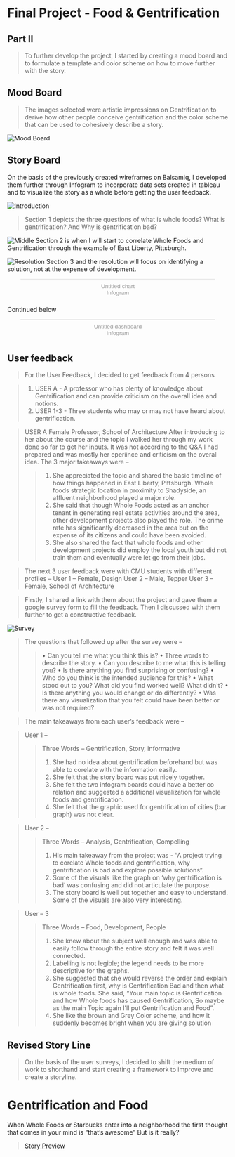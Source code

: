 # Final Project - **Food & Gentrification**
## Part II

> To further develop the project, I started by creating a mood board and to formulate a template and color scheme on how to move further with the story.

## Mood Board

> The images selected were artistic impressions on Gentrification to derive how other people conceive gentrification and the color scheme that can be used to cohesively describe a story.

![Mood Board](moodboard.jpeg)

## Story Board

On the basis of the previously created wireframes on Balsamiq, I developed them further through Infogram to incorporate data sets created in tableau and to visualize the story as a whole before getting the user feedback.

![Introduction](part1.png)
> Section 1 depicts the three questions of what is whole foods? What is gentrification? And Why is gentrification bad?

![Middle](part2.png)
Section 2 is when I will start to correlate Whole Foods and Gentrification through the example of East Liberty, Pittsburgh. 

![Resolution](part3.png)
Section 3 and the resolution will focus on identifying a solution, not at the expense of development.

<div class="infogram-embed" data-id="9f3badd1-62fd-4afb-83fa-d2587ac94ae5" data-type="interactive" data-title="Untitled chart"></div><script>!function(e,i,n,s){var t="InfogramEmbeds",d=e.getElementsByTagName("script")[0];if(window[t]&&window[t].initialized)window[t].process&&window[t].process();else if(!e.getElementById(n)){var o=e.createElement("script");o.async=1,o.id=n,o.src="https://e.infogram.com/js/dist/embed-loader-min.js",d.parentNode.insertBefore(o,d)}}(document,0,"infogram-async");</script><div style="padding:8px 0;font-family:Arial!important;font-size:13px!important;line-height:15px!important;text-align:center;border-top:1px solid #dadada;margin:0 30px"><a href="https://infogram.com/9f3badd1-62fd-4afb-83fa-d2587ac94ae5" style="color:#989898!important;text-decoration:none!important;" target="_blank">Untitled chart</a><br><a href="https://infogram.com" style="color:#989898!important;text-decoration:none!important;" target="_blank" rel="nofollow">Infogram</a></div>

Continued below

<div class="infogram-embed" data-id="13c46e15-8ac6-4677-b5d7-cb44040cc6dc" data-type="interactive" data-title="Untitled dashboard"></div><script>!function(e,i,n,s){var t="InfogramEmbeds",d=e.getElementsByTagName("script")[0];if(window[t]&&window[t].initialized)window[t].process&&window[t].process();else if(!e.getElementById(n)){var o=e.createElement("script");o.async=1,o.id=n,o.src="https://e.infogram.com/js/dist/embed-loader-min.js",d.parentNode.insertBefore(o,d)}}(document,0,"infogram-async");</script><div style="padding:8px 0;font-family:Arial!important;font-size:13px!important;line-height:15px!important;text-align:center;border-top:1px solid #dadada;margin:0 30px"><a href="https://infogram.com/13c46e15-8ac6-4677-b5d7-cb44040cc6dc" style="color:#989898!important;text-decoration:none!important;" target="_blank">Untitled dashboard</a><br><a href="https://infogram.com" style="color:#989898!important;text-decoration:none!important;" target="_blank" rel="nofollow">Infogram</a></div>

## User feedback

> For the User Feedback, I decided to get feedback from 4 persons 

> 1. USER A - A professor who has plenty of knowledge about Gentrification and can provide criticism on the overall idea and notions.
> 2. USER 1-3 - Three students who may or may not have heard about gentrification.

> USER A
> Female Professor, School of Architecture
> After introducing to her about the course and the topic I walked her through my work done so far to get her inputs. It was not according to the Q&A I had prepared and was mostly her eperiince and criticism on the overall idea. The 3 major takeaways were – 
>> 1.	She appreciated the topic and shared the basic timeline of how things happened in East Liberty, Pittsburgh. Whole foods strategic location in proximity to Shadyside, an affluent neighborhood played a major role.
>> 2.	She said that though Whole Foods acted as an anchor tenant in generating real estate activities around the area, other development projects also played the role. The crime rate has significantly decreased in the area but on the expense of its citizens and could have been avoided.
>> 3.	She also shared the fact that whole foods and other development projects did employ the local youth but did not train them and eventually were let go from their jobs. 

> The next 3 user feedback were with CMU students with different profiles – 
> User 1 – Female, Design
> User 2 – Male, Tepper
> User 3 – Female, School of Architecture

> Firstly, I shared a link with them about the project and gave them a google survey form to fill the feedback. Then I discussed with them further to get a constructive feedback.

![Survey](Survey.png)

> The questions that followed up after the survey were – 
>> •	Can you tell me what you think this is?
>> •	Three words to describe the story.
>> •	Can you describe to me what this is telling you?
>> •	Is there anything you find surprising or confusing?
>> •	Who do you think is the intended audience for this?
>> •	What stood out to you? What did you find worked well? What didn't?
>> •	Is there anything you would change or do differently?
>> •	Was there any visualization that you felt could have been better or was not required?

> The main takeaways from each user’s feedback were – 


> User 1 –
>> Three Words – Gentrification, Story, informative
>> 1.	She had no idea about gentrification beforehand but was able to corelate with the information easily. 
>> 2.	She felt that the story board was put nicely together.
>> 3.	She felt the two infogram boards could have a better co relation and suggested a additional visualization for whole foods and gentrification.
>> 4.	She felt that the graphic used for gentrification of cities (bar graph) was not clear.


> User 2 – 
>> Three Words – Analysis, Gentrification, Compelling
>> 1.	His main takeaway from the project was - “A project trying to corelate Whole foods and gentrification, why gentrification is bad and explore possible solutions”.
>> 2.	Some of the visuals like the graph on ‘why gentrification is bad’ was confusing and did not articulate the purpose.
>> 3.	The story board is well put together and easy to understand. Some of the visuals are also very interesting.


> User  – 3
>> Three Words – Food, Development, People
>> 1.	She knew about the subject well enough and was able to easily follow through the entire story and felt it was well connected.
>> 2.	Labelling is not legible; the legend needs to be more descriptive for the graphs.
>> 3.	She suggested that she would reverse the order and explain Gentrification first, why is Gentrification Bad and then what is whole foods. She said, “Your main topic is Gentrification and how Whole foods has caused Gentrification, So maybe as the main Topic again I'll put Gentrification and Food”.
>> 4.	She like the brown and Grey Color scheme, and how it suddenly becomes bright when you are giving solution

## Revised Story Line

> On the basis of the user surveys, I decided to shift the medium of work to shorthand and start creating a framework to improve and create a storyline. 

<script src="https://embed.shorthand.com/embed_6.js"></script>
<div data-shorthand-embed="carnegiemellon.shorthandstories.com/gentrification-and-food/"><h1>Gentrification and Food</h1><p> When Whole Foods or Starbucks enter into a neighborhood the first thought that comes in your mind is “that’s awesome” But is it really? </p></div>

> [Story Preview](https://carnegiemellon.shorthandstories.com/gentrification-and-food/index.html)

